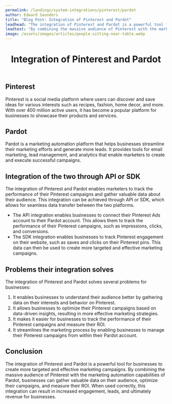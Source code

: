 ```yaml
---
permalink: /landings/system-integrations/pinterest/pardot
author: Edward Saunders
title: "Blog Post: Integration of Pinterest and Pardot"
leadhead: "The integration of Pinterest and Pardot is a powerful tool for businesses to create more targeted and effective marketing campaigns"
leadtext: "By combining the massive audience of Pinterest with the marketing automation capabilities of Pardot, businesses can gather valuable data on their audience, optimize their campaigns, and measure their ROI. When used correctly, this integration can result in increased engagement, leads, and ultimately revenue for businesses."
image: /assets/images/articles/people-sitting-near-table.webp
---
```

<div class="arttext">	<header>
		<h1>Integration of Pinterest and Pardot</h1>
	</header>
	<main>
		<section>
			<h2>Pinterest</h2>
			<p>Pinterest is a social media platform where users can discover and save ideas for various interests such as recipes, fashion, home decor, and more. With over 400 million active users, it has become a popular platform for businesses to showcase their products and services.</p>
		</section>
		<section>
			<h2>Pardot</h2>
			<p>Pardot is a marketing automation platform that helps businesses streamline their marketing efforts and generate more leads. It provides tools for email marketing, lead management, and analytics that enable marketers to create and execute successful campaigns.</p>
		</section>
		<section>
			<h2>Integration of the two through API or SDK</h2>
			<p>The integration of Pinterest and Pardot enables marketers to track the performance of their Pinterest campaigns and gather valuable data about their audience. This integration can be achieved through API or SDK, which allows for seamless data transfer between the two platforms.</p>
			<ul>
				<li>The API integration enables businesses to connect their Pinterest Ads account to their Pardot account. This allows them to track the performance of their Pinterest campaigns, such as impressions, clicks, and conversions.</li>
				<li>The SDK integration enables businesses to track Pinterest engagement on their website, such as saves and clicks on their Pinterest pins. This data can then be used to create more targeted and effective marketing campaigns.</li>
			</ul>
		</section>
		<section>
			<h2>Problems their integration solves</h2>
			<p>The integration of Pinterest and Pardot solves several problems for businesses:</p>
			<ol>
				<li>It enables businesses to understand their audience better by gathering data on their interests and behavior on Pinterest.</li>
				<li>It allows businesses to optimize their Pinterest campaigns based on data-driven insights, resulting in more effective marketing strategies.</li>
				<li>It makes it easier for businesses to track the performance of their Pinterest campaigns and measure their ROI.</li>
				<li>It streamlines the marketing process by enabling businesses to manage their Pinterest campaigns from within their Pardot account.</li>
			</ol>
		</section>
		<section>
			<h2>Conclusion</h2>
			<p>The integration of Pinterest and Pardot is a powerful tool for businesses to create more targeted and effective marketing campaigns. By combining the massive audience of Pinterest with the marketing automation capabilities of Pardot, businesses can gather valuable data on their audience, optimize their campaigns, and measure their ROI. When used correctly, this integration can result in increased engagement, leads, and ultimately revenue for businesses.</p>
		</section>
	</main>
</div>